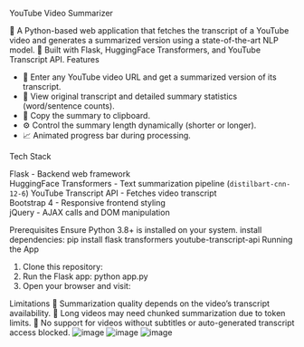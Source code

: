 YouTube Video Summarizer

	A Python-based web application that fetches the transcript of a YouTube video and generates a summarized version using a state-of-the-art NLP model.
	Built with Flask, HuggingFace Transformers, and YouTube Transcript API.
 Features
- 🎯 Enter any YouTube video URL and get a summarized version of its transcript.
- 📜 View original transcript and detailed summary statistics (word/sentence counts).
- 📝 Copy the summary to clipboard.
- ⚙️ Control the summary length dynamically (shorter or longer).
- 📈 Animated progress bar during processing.

Tech Stack
 
Flask - Backend web framework              
HuggingFace Transformers - Text summarization pipeline (`distilbart-cnn-12-6`) 
YouTube Transcript API - Fetches video transcript        
Bootstrap 4 - Responsive frontend styling        
 jQuery - AJAX calls and DOM manipulation    

Prerequisites
Ensure Python 3.8+ is installed on your system.
install dependencies:
pip install flask transformers youtube-transcript-api
Running the App
1.	Clone this repository:
2.	Run the Flask app:
python app.py
3.	Open your browser and visit:

Limitations
	Summarization quality depends on the video’s transcript availability.
	Long videos may need chunked summarization due to token limits.
	No support for videos without subtitles or auto-generated transcript access blocked.
![image](https://github.com/user-attachments/assets/b11f1062-6d2d-4053-b0c4-e081ed4e91d3)
![image](https://github.com/user-attachments/assets/906b0e2d-8469-43c3-9fe7-52754f67fc9f)
![image](https://github.com/user-attachments/assets/86de6129-a1ad-422f-910c-228053f3188f)





